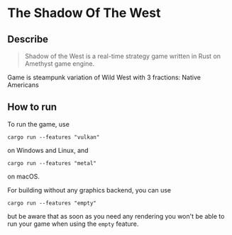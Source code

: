 # The Shadow Of The West

## Describe

  >Shadow of the West is a real-time strategy game written in Rust on Amethyst game engine.
  
  Game is steampunk variation of Wild West with 3 fractions: Native Americans
  
  

## How to run

To run the game, use

```
cargo run --features "vulkan"
```

on Windows and Linux, and

```
cargo run --features "metal"
```

on macOS.

For building without any graphics backend, you can use

```
cargo run --features "empty"
```

but be aware that as soon as you need any rendering you won't be able to run your game when using
the `empty` feature.
